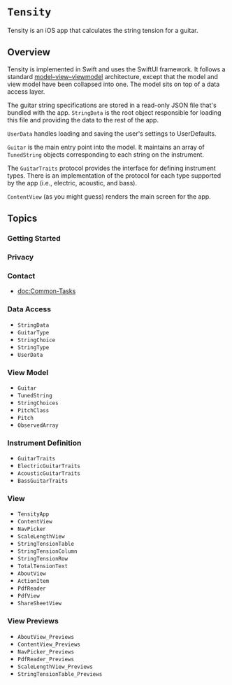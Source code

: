 # ``Tensity``

Tensity is an iOS app that calculates the string tension for a guitar.

## Overview

Tensity is implemented in Swift and uses the SwiftUI framework. It follows a standard
[model–view–viewmodel](https://en.wikipedia.org/wiki/Model-view-viewmodel) architecture, except that
the model and view model have been collapsed into one. The model sits on top of a data access layer.

The guitar string specifications are stored in a read-only JSON file that's bundled with the app.
``StringData`` is the root object responsible for loading this file and providing the data to the
rest of the app.

``UserData`` handles loading and saving the user's settings to UserDefaults.

``Guitar`` is the main entry point into the model. It maintains an array of ``TunedString`` objects
corresponding to each string on the instrument.

The ``GuitarTraits`` protocol provides the interface for defining instrument types. There is an
implementation of the protocol for each type supported by the app (i.e., electric, acoustic, and
bass). 

``ContentView`` (as you might guess) renders the main screen for the app.

## Topics

### Getting Started
### Privacy
### Contact

- <doc:Common-Tasks>

### Data Access

- ``StringData``
- ``GuitarType``
- ``StringChoice``
- ``StringType``
- ``UserData``

### View Model

- ``Guitar``
- ``TunedString``
- ``StringChoices``
- ``PitchClass``
- ``Pitch``
- ``ObservedArray``

### Instrument Definition

- ``GuitarTraits``
- ``ElectricGuitarTraits``
- ``AcousticGuitarTraits``
- ``BassGuitarTraits``

### View

- ``TensityApp``
- ``ContentView``
- ``NavPicker``
- ``ScaleLengthView``
- ``StringTensionTable``
- ``StringTensionColumn``
- ``StringTensionRow``
- ``TotalTensionText``
- ``AboutView``
- ``ActionItem``
- ``PdfReader``
- ``PdfView``
- ``ShareSheetView``

### View Previews

- ``AboutView_Previews``
- ``ContentView_Previews``
- ``NavPicker_Previews``
- ``PdfReader_Previews``
- ``ScaleLengthView_Previews``
- ``StringTensionTable_Previews``
